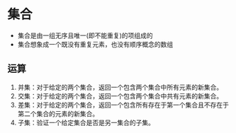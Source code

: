 <!--
 * @Author: x09898 coder_xujie@163.com
 * @Date: 2022-12-12 17:11:42
 * @LastEditors: x09898 coder_xujie@163.com
 * @FilePath: \HTML-CSS-Javascript-\dataStructure\set\set.md
 * @Description: 
-->
# 集合

* 集合是由一组无序且唯一(即不能重复)的项组成的
* 集合想象成一个既没有重复元素，也没有顺序概念的数组

## 运算

1. 并集：对于给定的两个集合，返回一个包含两个集合中所有元素的新集合。
2. 交集：对于给定的两个集合，返回一个包含两个集合中共有元素的新集合。
3. 差集：对于给定的两个集合，返回一个包含所有存在于第一个集合且不存在于第二个集合的元素的新集合。
4. 子集：验证一个给定集合是否是另一集合的子集。
